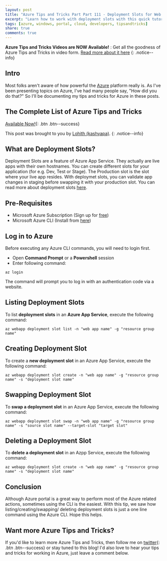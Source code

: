 ```yaml
---
layout: post
title: "Azure Tips and Tricks Part Part 111 - Deployment Slots for Web Apps using the Azure CLI"
excerpt: "Learn how to work with deployment slots with this quick tutorial"
tags: [azure, windows, portal, cloud, developers, tipsandtricks]
share: true
comments: true
---
```


**Azure Tips and Tricks Videos are NOW Available!** : Get all the goodness of Azure Tips and Tricks in video form. [Read more about it here](http://www.michaelcrump.net/azure-tips-and-tricks106/)
{: .notice--info}

## Intro

Most folks aren't aware of how powerful the [Azure](http://www.azure.com) platform really is. As I've been presenting topics on Azure, I've had many people say, "How did you do that?" So I'll be documenting my tips and tricks for Azure in these posts.

## The Complete List of Azure Tips and Tricks

[Available Now!](https://michaelcrump.net/azure-tips-and-tricks-complete-list/){: .btn .btn--success} 

This post was brought to you by [Lohith (kashyapa)](https://www.twitter.com/kashyapa). 
{: .notice--info}

## What are Deployment Slots?

Deployment Slots are a feature of Azure App Service. They actually are live apps with their own hostnames. You can create different slots for your application (for e.g. Dev, Test or Stage). The Production slot is the slot where your live app resides. With deploymet slots, you can validate app changes in staging before swapping it with your production slot. You can read more about deployment slots [here](https://docs.microsoft.com/en-us/azure/app-service/web-sites-staged-publishing "Set up staging environments in Azure App Service").

## Pre-Requisites

* Microsoft Azure Subscription (Sign up for [free](https://azure.microsoft.com/en-us/free/ "Create your Azure free account today"))
* Microsoft Azure CLI (Install from [here](https://docs.microsoft.com/en-us/cli/azure/install-azure-cli?view=azure-cli-latest "Install Azure CLI 2.0"))

## Log in to Azure

Before executing any Azure CLI commands, you will need to login first. 

* Open **Command Prompt** or a **Powershell** session
* Enter following command:

`az login`

The command will prompt you to log in with an authentication code via a website.

## Listing Deployment Slots

To list **deployment slots** in an **Azure App Service**, execute the following command:

`az webapp deployment slot list -n "web app name" -g "resource group name"`

## Creating Deployment Slot

To create a **new deployment slot** in an Azure App Service, execute the following command:

`az webapp deployment slot create -n "web app name" -g "resource group name" -s "deployment slot name"`

## Swapping Deployment Slot

To **swap a deployment slot** in an Azure App Service, execute the following command:

`az webapp deployment slot swap -n "web app name" -g "resource group name" -s "source slot name" --target-slot "target slot"`

## Deleting a Deployment Slot

To **delete a deployment slot** in an Azpp Service, execute the following command:

`az webapp deployment slot create -n "web app name" -g "resource group name" -s "deployment slot name"`

## Conclusion

Although Azure portal is a great way to perform most of the Azure related actions, sometimes using the CLI is the easiest. With this tip, we saw how listing/creating/swapping/ deleting deployment slots is just a one line command using the Azure CLI. Hope this helps.

## Want more Azure Tips and Tricks?

If you'd like to learn more Azure Tips and Tricks, then follow me on [twitter](http://twitter.com/mbcrump){: .btn .btn--success} or stay tuned to this blog! I'd also love to hear your tips and tricks for working in Azure, just leave a comment below. 
